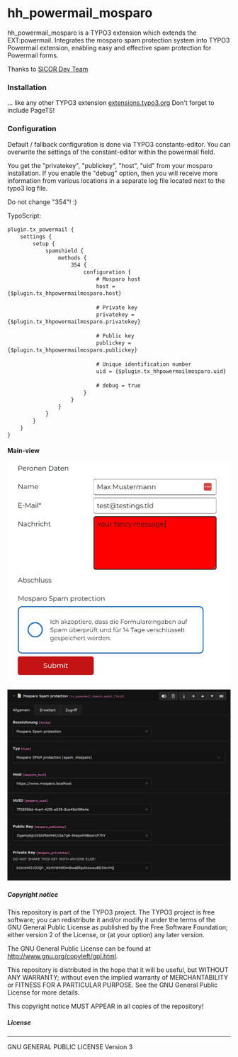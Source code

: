 # hh_powermail_mosparo
hh_powermail_mosparo is a TYPO3 extension which extends the EXT:powermail.
Integrates the mosparo spam protection system into TYPO3 Powermail extension, enabling easy and effective spam protection for Powermail forms.

Thanks to [SICOR Dev Team](https://github.com/SicorDev "GitHub profile: SicorDev")

### Installation
... like any other TYPO3 extension [extensions.typo3.org](https://extensions.typo3.org/ "TYPO3 Extension Repository")
Don't forget to include PageTS!

### Configuration
Default / fallback configuration is done via TYPO3 constants-editor.
You can overwrite the settings of the constant-editor within the powermail field.

You get the "privatekey", "publickey", "host", "uid" from your mosparo installation.
If you enable the "debug" option, then you will receive more information from various locations in a separate log file located next to the typo3 log file.

Do not change "354"! :)

TypoScript:
```
plugin.tx_powermail {
    settings {
        setup {
            spamshield {
                methods {
                    354 {
                        configuration {
                            # Mosparo host
                            host = {$plugin.tx_hhpowermailmosparo.host}

                            # Private key
                            privatekey = {$plugin.tx_hhpowermailmosparo.privatekey}

                            # Public key
                            publickey = {$plugin.tx_hhpowermailmosparo.publickey}

                            # Unique identification number
                            uid = {$plugin.tx_hhpowermailmosparo.uid}

                            # debug = true
                        }
                    }
                }
            }
        }
    }
}
```

#### Main-view
![example picture from frontend](.github/images/mosparo-fe.jpg?raw=true "Frontend")

![example picture from backend](.github/images/mosparo-be.jpg?raw=true "Backend")

##### Copyright notice

This repository is part of the TYPO3 project. The TYPO3 project is
free software; you can redistribute it and/or modify
it under the terms of the GNU General Public License as published by
the Free Software Foundation; either version 2 of the License, or
(at your option) any later version.

The GNU General Public License can be found at
http://www.gnu.org/copyleft/gpl.html.

This repository is distributed in the hope that it will be useful,
but WITHOUT ANY WARRANTY; without even the implied warranty of
MERCHANTABILITY or FITNESS FOR A PARTICULAR PURPOSE.  See the
GNU General Public License for more details.

This copyright notice MUST APPEAR in all copies of the repository!

##### License
----
GNU GENERAL PUBLIC LICENSE Version 3
